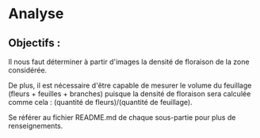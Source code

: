 # Analyse

## Objectifs :
Il nous faut déterminer à partir d'images la densité de floraison de la zone 
considérée.

De plus, il est nécessaire d'être capable de mesurer le volume du feuillage 
(fleurs + feuilles + branches) puisque la densité de floraison sera calculée 
comme cela : (quantité de fleurs)/(quantité de feuillage).

Se référer au fichier README.md de chaque sous-partie pour plus de renseignements.
